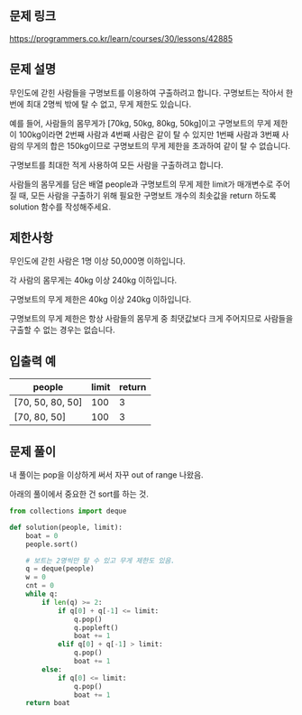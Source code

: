 ## 문제 링크
https://programmers.co.kr/learn/courses/30/lessons/42885

## 문제 설명
무인도에 갇힌 사람들을 구명보트를 이용하여 구출하려고 합니다. 구명보트는 작아서 한 번에 최대 2명씩 밖에 탈 수 없고, 무게 제한도 있습니다.

예를 들어, 사람들의 몸무게가 [70kg, 50kg, 80kg, 50kg]이고 구명보트의 무게 제한이 100kg이라면 2번째 사람과 4번째 사람은 같이 탈 수 있지만 1번째 사람과 3번째 사람의 무게의 합은 150kg이므로 구명보트의 무게 제한을 초과하여 같이 탈 수 없습니다.

구명보트를 최대한 적게 사용하여 모든 사람을 구출하려고 합니다.

사람들의 몸무게를 담은 배열 people과 구명보트의 무게 제한 limit가 매개변수로 주어질 때, 모든 사람을 구출하기 위해 필요한 구명보트 개수의 최솟값을 return 하도록 solution 함수를 작성해주세요.

## 제한사항
무인도에 갇힌 사람은 1명 이상 50,000명 이하입니다.

각 사람의 몸무게는 40kg 이상 240kg 이하입니다.

구명보트의 무게 제한은 40kg 이상 240kg 이하입니다.

구명보트의 무게 제한은 항상 사람들의 몸무게 중 최댓값보다 크게 주어지므로 사람들을 구출할 수 없는 경우는 없습니다.

## 입출력 예
|people |	limit |	return |
|---|---|---|
|[70, 50, 80, 50]|	100|	3|
|[70, 80, 50]|	100|	3|

## 문제 풀이
내 풀이는 pop을 이상하게 써서 자꾸 out of range 나왔음.

아래의 풀이에서 중요한 건 sort를 하는 것.

```python
from collections import deque

def solution(people, limit):
    boat = 0
    people.sort()

    # 보트는 2명씩만 탈 수 있고 무게 제한도 있음.
    q = deque(people)
    w = 0
    cnt = 0
    while q:
        if len(q) >= 2:
            if q[0] + q[-1] <= limit:
                q.pop()
                q.popleft()
                boat += 1
            elif q[0] + q[-1] > limit:
                q.pop()
                boat += 1
        else:
            if q[0] <= limit:
                q.pop()
                boat += 1
    return boat
```
